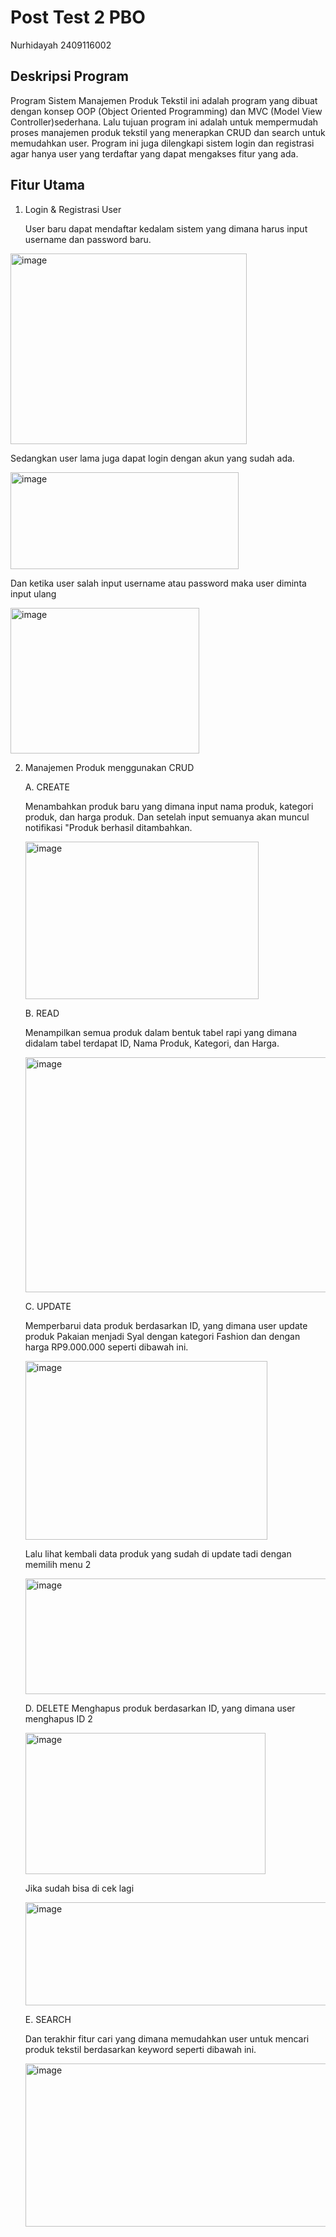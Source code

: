 # Post Test 2 PBO

Nurhidayah
2409116002

## **Deskripsi Program**

Program Sistem Manajemen Produk Tekstil ini adalah program yang dibuat dengan konsep OOP (Object Oriented Programming) dan MVC (Model View Controller)sederhana. Lalu tujuan program ini adalah untuk mempermudah proses manajemen produk tekstil yang menerapkan CRUD dan search untuk memudahkan user. Program ini juga dilengkapi sistem login dan registrasi agar hanya user yang terdaftar yang dapat mengakses fitur yang ada.

## **Fitur Utama**

1. Login & Registrasi User

   User baru dapat mendaftar kedalam sistem yang dimana harus input username dan password baru.

  <img width="378" height="305" alt="image" src="https://github.com/user-attachments/assets/5edb4f3f-41c9-4a66-a551-449afc345735" />
  
  Sedangkan user lama juga dapat login dengan akun yang sudah ada.

  <img width="365" height="155" alt="image" src="https://github.com/user-attachments/assets/72855612-3cb6-4516-b26d-6f830f5b7222" />
  
  Dan ketika user salah input username atau password maka user diminta input ulang
  
  <img width="302" height="233" alt="image" src="https://github.com/user-attachments/assets/82faf1e2-0619-4131-ab94-b5ac018c9006" />

2. Manajemen Produk menggunakan CRUD

   A. CREATE
   
   Menambahkan produk baru yang dimana input nama produk, kategori produk, dan harga produk. Dan setelah input semuanya akan muncul notifikasi "Produk berhasil ditambahkan.
   
   <img width="373" height="252" alt="image" src="https://github.com/user-attachments/assets/0cb8bf9e-bb31-4c50-9561-9ae644ae9c3b" />

   B. READ

   Menampilkan semua produk dalam bentuk tabel rapi yang dimana didalam tabel terdapat ID, Nama Produk, Kategori, dan Harga.
   
   <img width="598" height="376" alt="image" src="https://github.com/user-attachments/assets/648d7563-5834-4d4f-b21e-5f1d50217072" />

   C. UPDATE

   Memperbarui data produk berdasarkan ID, yang dimana user update produk Pakaian menjadi Syal dengan kategori Fashion dan dengan harga RP9.000.000 seperti dibawah ini.
   
   <img width="387" height="286" alt="image" src="https://github.com/user-attachments/assets/95c63752-eb1b-4eab-9174-d4906064d8af" />
   
   Lalu lihat kembali data produk yang sudah di update tadi dengan memilih menu 2
   
   <img width="590" height="185" alt="image" src="https://github.com/user-attachments/assets/d299bdfe-14a3-4260-8ec6-72b7ae9d4ea5" />

   D. DELETE
   Menghapus produk berdasarkan ID, yang dimana user menghapus ID 2
   
   <img width="384" height="226" alt="image" src="https://github.com/user-attachments/assets/e02f18c4-19e2-449f-b27e-14ebf7a72d53" />
   
   Jika sudah bisa di cek lagi
   
   <img width="608" height="165" alt="image" src="https://github.com/user-attachments/assets/a357c2ff-3c2b-4201-b457-d73c57f67285" />

   E. SEARCH
   
   Dan terakhir fitur cari yang dimana memudahkan user untuk mencari produk tekstil berdasarkan keyword seperti dibawah ini.
   
   <img width="603" height="261" alt="image" src="https://github.com/user-attachments/assets/487005ec-8404-476c-ac68-cca1f6fedfe2" />
